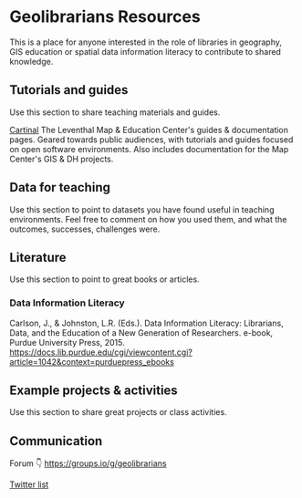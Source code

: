 # Geolibrarians Resources

This is a place for anyone interested in the role of libraries in geography, GIS education or spatial data information literacy to contribute to shared knowledge.  


## Tutorials and guides

Use this section to share teaching materials and guides.

[Cartinal](https://geoservices.leventhalmap.org/cartinal/ "Cartinal")
The Leventhal Map & Education Center's guides & documentation pages. Geared towards public audiences, with tutorials and guides focused on open software environments. Also includes documentation for the Map Center's GIS & DH projects.


## Data for teaching

Use this section to point to datasets you have found useful in teaching environments. Feel free to comment on how you used them, and what the outcomes, successes, challenges were.


## Literature 

Use this section to point to great books or articles.

### Data Information Literacy
Carlson, J., & Johnston, L.R. (Eds.). Data Information Literacy: Librarians, Data, and the Education of a New Generation of Researchers. e-book, Purdue University Press, 2015. https://docs.lib.purdue.edu/cgi/viewcontent.cgi?article=1042&context=purduepress_ebooks


## Example projects & activities

Use this section to share great projects or class activities.

## Communication

Forum 👇
https://groups.io/g/geolibrarians

[Twitter list](https://twitter.com/i/lists/1301804164318662656?s=20 "Twitter list")
